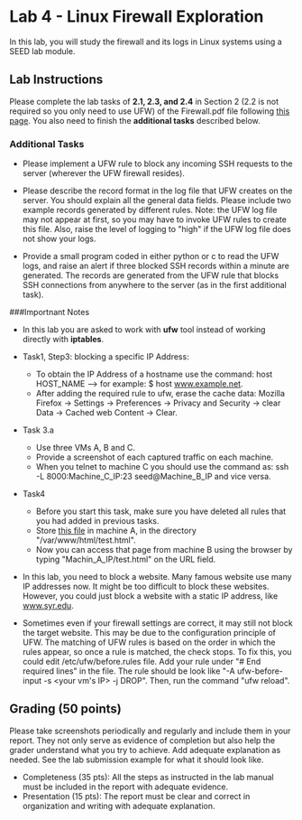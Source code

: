 # Lab 4 - Linux Firewall Exploration

In this lab, you will study the firewall and its logs in Linux systems using a SEED lab module.


## Lab Instructions 
Please complete the lab tasks of **2.1, 2.3, and 2.4** in Section 2 (2.2 is not required so you only need to use UFW) of the Firewall.pdf file following [this page](https://github.com/xyliatgithub/EN650654-2023/blob/main/LabFour/Firewall.pdf). You also need to finish the **additional tasks** described below.


### Additional Tasks
- Please implement a UFW rule to block any incoming SSH requests to the server (wherever the UFW firewall resides).  

- Please describe the record format in the log file that UFW creates on the server. You should explain all the general data fields. Please include two example records generated by different rules. Note: the UFW log file may not appear at first, so you may have to invoke UFW rules to create this file. Also, raise the level of logging to "high" if the UFW log file does not show your logs.  

- Provide a small program coded in either python or c  to read the UFW logs, and raise an alert if three blocked SSH records within a minute are generated. The records are generated from the UFW rule that blocks SSH connections from anywhere to the server (as in the first additional task).   

###Importnant Notes

- In this lab you are asked to work with **ufw** tool instead of working directly with **iptables**. 

- Task1, Step3: blocking a specific IP Address: 
  - To obtain the IP Address of a hostname use the command:
    host HOST_NAME  —> for example: $ host www.example.net.
  - After adding the required rule to ufw, erase the cache data:
    Mozilla Firefox -> Settings -> Preferences -> Privacy and Security -> clear Data -> Cached web Content -> Clear.

- Task 3.a 
  - Use three VMs A, B and C. 
  - Provide a screenshot of each captured traffic on each machine.
  - When you telnet to machine C you should use the command as: ssh -L 8000:Machine_C_IP:23 seed@Machine_B_IP and vice versa.
  

- Task4
  - Before you start this task, make sure you have deleted all rules that you had added in previous tasks.
  - Store [this file](https://github.com/xyliatgithub/EN650654-2023/blob/main/LabFour/test.html) in machine A, in the directory "/var/www/html/test.html".
  - Now you can access that page from machine B using the browser by typing "Machin_A_IP/test.html" on the URL field.

- In this lab, you need to block a website. Many famous website use many IP addresses now. It might be too difficult to block these websites. However, you could just block a website with a static IP address, like www.syr.edu.   

- Sometimes even if your firewall settings are correct, it may still not block the target website. This may be due to the configuration principle of UFW. The matching of UFW rules is based on the order in which the rules appear, so once a rule is matched, the check stops. To fix this, you could edit /etc/ufw/before.rules file. Add your rule under "# End required lines" in the file. The rule should be look like "-A ufw-before-input -s <your vm's IP> -j DROP". Then, run the command "ufw reload".

## Grading (50 points)
Please take screenshots periodically and regularly and include them in your report. They not only serve as evidence of completion but also help the grader understand what you try to achieve. Add adequate explanation as needed. See the lab submission example for what it should look like.
* Completeness (35 pts): All the steps as instructed in the lab manual must be included in the report with adequate evidence.
* Presentation (15 pts): The report must be clear and correct in organization and writing with adequate explanation.
